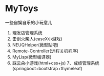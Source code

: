 # MyToys

一些自娱自乐的小玩意儿

1. 理发店管理系统
2. 击剑火柴人(easeX小游戏)
3. NEUQHelper(微型贴吧)
4. Remote-Controller(远程关机程序)
5. MyLisp(微型编译器)
6. 踩云朵小游戏(html+css+js)
7、成绩管理系统(springboot+bootstrap+thymeleaf)
